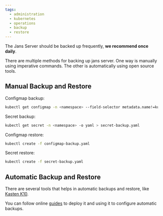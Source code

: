 ```yaml
---
tags:
  - administration
  - kubernetes
  - operations
  - backup
  - restore
---
```


The Jans Server should be backed up frequently, **we recommend once daily**.

There are multiple methods for backing up jans server. One way is manually using imperative commands. The other is automatically using open source tools.

## Manual Backup and Restore

Configmap backup:
```bash
kubectl get configmap -n <namespace> --field-selector metadata.name!=kube-root-ca.crt -o yaml > configmap-backup.yaml
```

Secret backup:
```bash
kubectl get secret -n <namespace> -o yaml > secret-backup.yaml
```

Configmap restore:
```bash
kubectl create -f configmap-backup.yaml
```

Secret restore:
```bash
kubectl create -f secret-backup.yaml
```

## Automatic Backup and Restore

There are several tools that helps in automatic backups and restore, like [Kasten K10](https://www.kasten.io/kubernetes/use-cases/backup-restore).

You can follow online [guides](https://medium.com/geekculture/kubernetes-backup-restore-is-now-effortless-e788fccd8cde) to deploy it and using it to configure automatic backups.